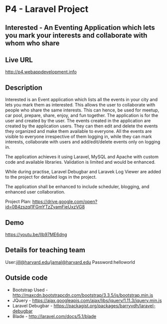 # P4 - Laravel Project
## Interested - An Eventing Application which lets you mark your interests and collaborate with whom who share

## Live URL
<http://p4.webappdevelopment.info>

## Description
Interested is an Event application which lists all the events in your city and lets you mark them as interested. This allows the user to collaborate with people who share the same interests. This can hence, be used for meetup, car pool, prepare, share, enjoy, and fun together. The application is for the user and created by the user. The events created in the application are created by the application users. They can then edit and delete the events they organized and make them available to everyone. All the events are visible to everyone irrespective of them logging in, while they can mark interests, collaborate with users and add/edit/delete events only on logging in.

The application achieves it using Laravel, MySQL and Apache with custom code and available libraries.
Validation is limited and would be enhanced.

While during practise, Laravel Debugbar and Laravek Log Viewer are added to the project for detailed logs in the project.

The application shall be enhanced to include scheduler, blogging, and enhanced user collaboration.

Project Plan: <https://drive.google.com/open?id=0B4zszql1FGmYTzZyamFieUxzVG8>

## Demo
<https://youtu.be/IIb97ME6dng>

## Details for teaching team
User:jill@harvard.edu/jamal@harvard.edu
Password:helloworld

## Outside code
* Bootstrap Used - <http://maxcdn.bootstrapcdn.com/bootstrap/3.3.5/js/bootstrap.min.js>
* JQuery - <https://ajax.googleapis.com/ajax/libs/jquery/1.11.3/jquery.min.js>
* Laravel Debugbar - <https://packagist.org/packages/barryvdh/laravel-debugbar>
* Blade - <http://laravel.com/docs/5.1/blade>
